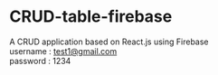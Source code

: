 # CRUD-table-firebase
A CRUD application based on React.js using Firebase <br/>
username : test1@gmail.com <br/>
password : 1234
